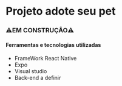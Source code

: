 # Projeto adote seu pet

### **⚠️EM CONSTRUÇÃO⚠️**

#### Ferramentas e tecnologias utilizadas
- FrameWork React Native
- Expo
- Visual studio
- Back-end a definir
